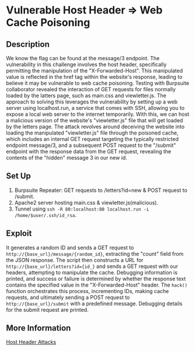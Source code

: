 # Vulnerable Host Header => Web Cache Poisoning

## Description

We know the flag can be found at the message/3 endpoint. The vulnerability in this challenge involves the host header, specifically permitting the manipulation of the "X-Forwarded-Host". This manipulated value is reflected in the href tag within the website's response, leading to believe it may be vulnerable to web cache poisoning. Testing with Burpsuite collaborator revealed the interaction of GET requests for files normally loaded by the latters page, such as main.css and viewletter.js. The approach to solving this leverages the vulnerability by setting up a web server using localhost.run, a service that comes with SSH, allowing you to expose a local web server to the internet temporarily. With this, we can host a malicious version of the website's "viewletter.js" file that will get loaded by the letters page. The attack revolves around deceiving the website into loading the manipulated "viewletter.js" file through the poisoned cache, which includes an internal GET request targeting the typically restricted endpoint message/3, and a subsequent POST request to the "/submit" endpoint with the response data from the GET request, revealing the contents of the "hidden" message 3 in our new id.

## Set Up

1. Burpsuite Repeater: GET requests to /letters?id=new & POST request to /submit.
2. Apache2 server hosting main.css & viewletter.js(malicious).
3. Tunnel using `ssh -R 80:localhost:80 localhost.run -i /home/$user/.ssh/id_rsa`.

## Exploit

It generates a random ID and sends a GET request to `http://{base_url}/message/{random_id}`, extracting the "count" field from the JSON response. The script then constructs a URL for `http://{base_url}/letters?id={id_}` and sends a GET request with our headers, attempting to manipulate the cache. Debugging information is printed, and success or failure is determined by whether the response text contains the specified value in the "X-Forwarded-Host" header. The `hack()` function orchestrates this process, incrementing IDs, making cache requests, and ultimately sending a POST request to `http://{base_url}/submit` with a predefined message. Debugging details for the submit request are printed.

## More Information

[Host Header Attacks](https://portswigger.net/web-security/host-header)
